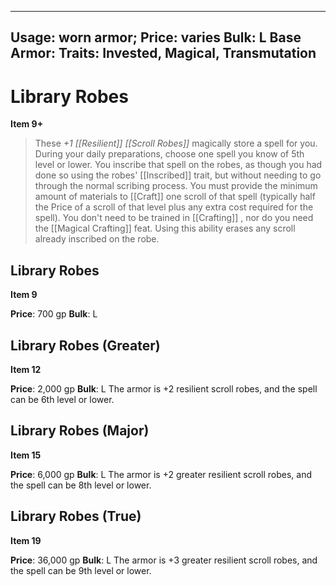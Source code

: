 
---
Usage: worn armor;
Price: varies
Bulk: L
Base Armor: 
Traits: Invested, Magical, Transmutation
---

# Library Robes

**Item 9+**

> These *+1 [[Resilient]]  [[Scroll Robes]]* magically store a spell for you. During your daily preparations, choose one spell you know of 5th level or lower. You inscribe that spell on the robes, as though you had done so using the robes' [[Inscribed]] trait, but without needing to go through the normal scribing process. You must provide the minimum amount of materials to [[Craft]] one scroll of that spell (typically half the Price of a scroll of that level plus any extra cost required for the spell). You don't need to be trained in [[Crafting]] , nor do you need the [[Magical Crafting]] feat. Using this ability erases any scroll already inscribed on the robe.

## Library Robes

**Item 9**

 

**Price**: 700 gp
**Bulk**: L


## Library Robes (Greater)

**Item 12**

 

**Price**: 2,000 gp
**Bulk**: L
The armor is +2 resilient scroll robes, and the spell can be 6th level or lower.


## Library Robes (Major)

**Item 15**

 

**Price**: 6,000 gp
**Bulk**: L
The armor is +2 greater resilient scroll robes, and the spell can be 8th level or lower.


## Library Robes (True)

**Item 19**

 

**Price**: 36,000 gp
**Bulk**: L
The armor is +3 greater resilient scroll robes, and the spell can be 9th level or lower.

